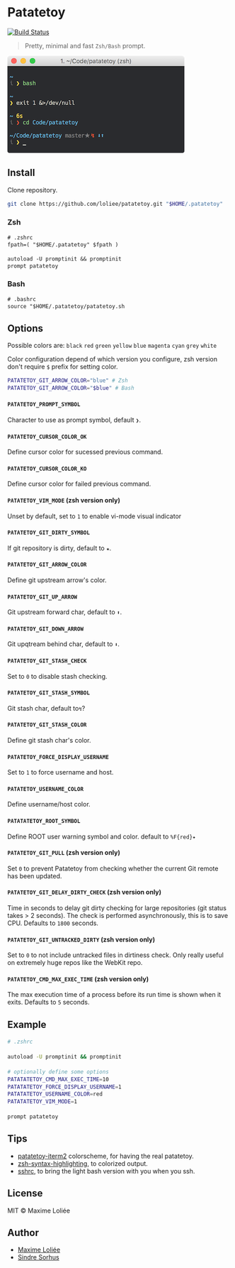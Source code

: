 # Patatetoy

[![Build Status](https://travis-ci.org/loliee/patatetoy.svg?branch=master)](https://travis-ci.org/loliee/patatetoy)

> Pretty, minimal and fast `Zsh/Bash` prompt.

![](screenshot.png)

## Install

Clone repository.

```bash
git clone https://github.com/loliee/patatetoy.git "$HOME/.patatetoy"
```

### Zsh

```
# .zshrc
fpath=( "$HOME/.patatetoy" $fpath )

autoload -U promptinit && promptinit
prompt patatetoy
```

### Bash

```
# .bashrc
source "$HOME/.patatetoy/patatetoy.sh
```

## Options

Possible colors are: `black` `red` `green` `yellow` `blue` `magenta` `cyan` `grey` `white`

Color configuration depend of which version you configure, zsh version don't require `$` prefix for setting color.

```bash
PATATETOY_GIT_ARROW_COLOR="blue" # Zsh
PATATETOY_GIT_ARROW_COLOR="$blue" # Bash
```

#### `PATATETOY_PROMPT_SYMBOL`

Character to use as prompt symbol, default `❯`.

#### `PATATETOY_CURSOR_COLOR_OK`

Define cursor color for sucessed previous command.

#### `PATATETOY_CURSOR_COLOR_KO`

Define cursor color for failed previous command.

#### `PATATETOY_VIM_MODE` **(zsh version only)**

Unset by default, set to `1` to enable vi-mode visual indicator

#### `PATATETOY_GIT_DIRTY_SYMBOL`

If git repository is dirty, default to `★`.

#### `PATATETOY_GIT_ARROW_COLOR`

Define git upstream arrow's color.

#### `PATATETOY_GIT_UP_ARROW`

Git upstream forward char, default to `⬆`.

#### `PATATETOY_GIT_DOWN_ARROW`

Git upqtream behind char, default to `⬇`.

#### `PATATETOY_GIT_STASH_CHECK`

Set to `0` to disable stash checking.

#### `PATATETOY_GIT_STASH_SYMBOL`

Git stash char, default to`↯`?

#### `PATATETOY_GIT_STASH_COLOR`

Define git stash char's color.

#### `PATATETOY_FORCE_DISPLAY_USERNAME`

Set to `1` to force username and host.

#### `PATATETOY_USERNAME_COLOR`

Define username/host color.

#### `PATATATETOY_ROOT_SYMBOL`

Define ROOT user warning symbol and color. default to `%F{red}✦`

#### `PATATETOY_GIT_PULL` **(zsh version only)**

Set `0` to prevent Patatetoy from checking whether the current Git remote has been updated.

#### `PATATETOY_GIT_DELAY_DIRTY_CHECK` **(zsh version only)**

Time in seconds to delay git dirty checking for large repositories (git status takes > 2 seconds). The check is performed asynchronously, this is to save CPU. Defaults to `1800` seconds.

#### `PATATETOY_GIT_UNTRACKED_DIRTY` **(zsh version only)**

Set to `0` to not include untracked files in dirtiness check. Only really useful on extremely huge repos like the WebKit repo.

#### `PATATETOY_CMD_MAX_EXEC_TIME` **(zsh version only)**

The max execution time of a process before its run time is shown when it exits. Defaults to `5` seconds.

## Example

```sh
# .zshrc

autoload -U promptinit && promptinit

# optionally define some options
PATATATETOY_CMD_MAX_EXEC_TIME=10
PATATATETOY_FORCE_DISPLAY_USERNAME=1
PATATATETOY_USERNAME_COLOR=red
PATATATETOY_VIM_MODE=1

prompt patatetoy
```

## Tips

- [patatetoy-iterm2](https://github.com/loliee/patatetoy-iterm2) colorscheme, for having the real patatetoy.
- [zsh-syntax-highlighting](https://github.com/zsh-users/zsh-syntax-highlighting), to colorized output.
- [sshrc](https://github.com/Russell91/sshrc), to bring the light bash version with you when you ssh.

## License

MIT © Maxime Loliée

## Author

- [Maxime Loliée](http://github/loliee)
- [Sindre Sorhus](http://sindresorhus.com)
